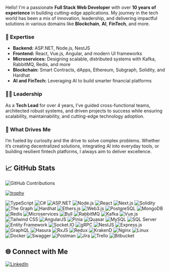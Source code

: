 Hello! I'm a passionate **Full Stack Web Developer** with over **10 years of experience** in building cutting-edge applications. My journey in the tech world has been a mix of innovation, leadership, and delivering impactful solutions in various domains like **Blockchain**, **AI**, **FinTech**, and more.  

### 🚀 Expertise  
- **Backend:** ASP.NET, Node.js, NestJS  
- **Frontend:** React, Vue.js, Angular, and modern UI frameworks  
- **Microservices:** Designing scalable, distributed systems with Kafka, RabbitMQ, Redis, and more  
- **Blockchain:** Smart Contracts, dApps, Ethereum, Subgraph, Solidity, and Hardhat  
- **AI and FinTech:** Leveraging AI to build smarter financial platforms  

### 🧑‍💼 Leadership  
As a **Tech Lead** for over 4 years, I’ve guided cross-functional teams, architected robust systems, and driven projects to success while ensuring scalability, maintainability, and cutting-edge technology adoption.  

### 🌟 What Drives Me  
I’m fueled by curiosity and the drive to solve complex problems. Whether it’s creating decentralized solutions, integrating AI into everyday tools, or building resilient fintech platforms, I always aim to deliver excellence.  

## 📈 GitHub Stats
![GitHub Contributions](https://github-readme-streak-stats.herokuapp.com/?user=rezaHssini&theme=radical)

[![trophy](https://github-profile-trophy.vercel.app/?username=rezaHssini)](https://github.com/ryo-ma/github-profile-trophy)


![TypeScript](https://img.shields.io/badge/-TypeScript-007ACC?style=flat&logo=typescript&logoColor=white)
![C#](https://img.shields.io/badge/-C%23-239120?style=flat&logo=c-sharp&logoColor=white)
![ASP.NET](https://img.shields.io/badge/-ASP.NET-5C2D91?style=flat&logo=dotnet&logoColor=white)
![Node.js](https://img.shields.io/badge/-Node.js-339933?style=flat&logo=node.js&logoColor=white)
![React](https://img.shields.io/badge/-React-61DAFB?style=flat&logo=react&logoColor=white)
![Next.js](https://img.shields.io/badge/-Next.js-000000?style=flat&logo=next.js&logoColor=white)
![Solidity](https://img.shields.io/badge/-Solidity-363636?style=flat&logo=solidity&logoColor=white)
![The Graph](https://img.shields.io/badge/-Subgraph-FF4088?style=flat&logo=thegraph&logoColor=white)
![Hardhat](https://img.shields.io/badge/-Hardhat-FCC624?style=flat&logo=hardhat&logoColor=black)
![Ethers.js](https://img.shields.io/badge/-Ethers.js-3C3C3D?style=flat&logo=ethereum&logoColor=white)
![Web3.js](https://img.shields.io/badge/-Web3.js-F16822?style=flat&logo=web3.js&logoColor=white)
![PostgreSQL](https://img.shields.io/badge/-PostgreSQL-4169E1?style=flat&logo=postgresql&logoColor=white)
![MongoDB](https://img.shields.io/badge/-MongoDB-47A248?style=flat&logo=mongodb&logoColor=white)
![Redis](https://img.shields.io/badge/-Redis-DC382D?style=flat&logo=redis&logoColor=white)
![Microservices](https://img.shields.io/badge/-Microservices-2A2F3E?style=flat&logo=microservices&logoColor=white)
![Bull](https://img.shields.io/badge/-Bull-FF0000?style=flat&logo=bull&logoColor=white)
![RabbitMQ](https://img.shields.io/badge/-RabbitMQ-FF6600?style=flat&logo=rabbitmq&logoColor=white)
![Kafka](https://img.shields.io/badge/-Kafka-231F20?style=flat&logo=apache-kafka&logoColor=white)
![Vue.js](https://img.shields.io/badge/-Vue.js-4FC08D?style=flat&logo=vue.js&logoColor=white)
![Tailwind CSS](https://img.shields.io/badge/-Tailwind%20CSS-38B2AC?style=flat&logo=tailwind-css&logoColor=white)
![AngularJS](https://img.shields.io/badge/-AngularJS-E23237?style=flat&logo=angularjs&logoColor=white)
![Pinia](https://img.shields.io/badge/-Pinia-FADA5E?style=flat&logo=pinia&logoColor=black)
![Quasar](https://img.shields.io/badge/-Quasar-1976D2?style=flat&logo=quasar&logoColor=white)
![MySQL](https://img.shields.io/badge/-MySQL-4479A1?style=flat&logo=mysql&logoColor=white)
![SQL Server](https://img.shields.io/badge/-SQL%20Server-CC2927?style=flat&logo=microsoft-sql-server&logoColor=white)
![Entity Framework](https://img.shields.io/badge/-Entity%20Framework-512BD4?style=flat&logo=dotnet&logoColor=white)
![Socket.IO](https://img.shields.io/badge/-Socket.IO-010101?style=flat&logo=socket.io&logoColor=white)
![gRPC](https://img.shields.io/badge/-gRPC-4285F4?style=flat&logo=grpc&logoColor=white)
![NestJS](https://img.shields.io/badge/-NestJS-E0234E?style=flat&logo=nestjs&logoColor=white)
![Express.js](https://img.shields.io/badge/-Express.js-000000?style=flat&logo=express&logoColor=white)
![GraphQL](https://img.shields.io/badge/-GraphQL-E10098?style=flat&logo=graphql&logoColor=white)
![Hasura](https://img.shields.io/badge/-Hasura-1EB4D4?style=flat&logo=hasura&logoColor=white)
![RxJS](https://img.shields.io/badge/-RxJS-B7178C?style=flat&logo=reactivex&logoColor=white)
![Redux](https://img.shields.io/badge/-Redux-764ABC?style=flat&logo=redux&logoColor=white)
![KrakenD](https://img.shields.io/badge/-KrakenD-5A6378?style=flat&logo=krakend&logoColor=white)
![Nginx](https://img.shields.io/badge/-Nginx-009639?style=flat&logo=nginx&logoColor=white)
![Linux](https://img.shields.io/badge/-Linux-FCC624?style=flat&logo=linux&logoColor=black)
![Docker](https://img.shields.io/badge/-Docker-2496ED?style=flat&logo=docker&logoColor=white)
![Swagger](https://img.shields.io/badge/-Swagger-85EA2D?style=flat&logo=swagger&logoColor=black)
![Postman](https://img.shields.io/badge/-Postman-FF6C37?style=flat&logo=postman&logoColor=white)
![Jira](https://img.shields.io/badge/-Jira-0052CC?style=flat&logo=jira&logoColor=white)
![Trello](https://img.shields.io/badge/-Trello-0079BF?style=flat&logo=trello&logoColor=white)
![Bitbucket](https://img.shields.io/badge/-Bitbucket-0052CC?style=flat&logo=bitbucket&logoColor=white)



## 🌐 Connect with Me
[![LinkedIn](https://img.shields.io/badge/-LinkedIn-blue?style=flat&logo=LinkedIn&logoColor=white)](https://www.linkedin.com/in/reza-hosseini-915745178/)

